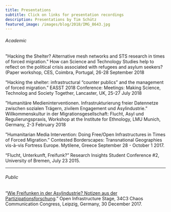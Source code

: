 ```yaml
---
title: Presentations
subtitle: Click on links for presentation recordings
description: Presentations by Tim Schütz
featured_image: /images/blog/2018/IMG_8643.jpg
---
```


###### Academic

"Hacking the Shelter? Alternative mesh networks and STS research in times of forced migration." 
How can Science and Technology Studies help to reflect on the political crisis associated with refugees and asylum seekers? (Paper workshop, CES, Coimbra, Portugal, 26-28 September 2018

“Hacking the shelter: infrastructural “counter publics” and the management of forced migration.” EASST 2018 Conference: Meetings: Making Science, Technolog and Society Together, Lancaster, UK, 25-27 July 2018

”Humanitäre Medieninterventionen. Infrastrukturierung freier Datennetze zwischen sozialen Trägern, zivilem Engagement und Asylindustrie.” Willkommenskultur in der Migrationsgesellschaft: Flucht, Asyl und Regulierungspraxis, Workshop at the Institute for Ethnology, LMU Munich, Germany, 2-3 February 2018

”Humanitarian Media Intervention: Doing Free/Open Infrastructures in Times of Forced Migration.” Contested Borderscapes: Transnational Geographies vis-à-vis Fortress Europe. Mytilene, Greece September 28 - October 1 2017.

“Flucht, Unterkunft, Freifunk?” Research Insights Student Conference #2, University of Bremen, July 23 2015.

---

###### Public

“[Wie Freifunken in der Asylindustrie? Notizen aus der Partizipationsforschung](https://media.freifunk.net/v/wie-freifunken-in-der-asylindustrie).” Open Infrastructure Stage, 34C3 Chaos Communication Congress, Leipzig, Germany, 30 December 2017.

